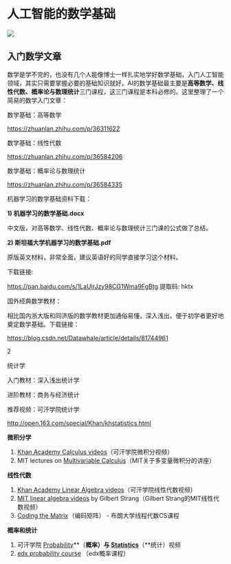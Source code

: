 # 人工智能的数学基础

![](http://static.chayuqing.com/078b78c5ecb2ce7de9eade827ede189d.png)



## 入门数学文章

数学是学不完的，也没有几个人能像博士一样扎实地学好数学基础，入门人工智能领域，其实只需要掌握必要的基础知识就好。AI的数学基础最主要是**高等数学、线性代数、概率论与数理统计**三门课程，这三门课程是本科必修的。这里整理了一个简易的数学入门文章：

数学基础：高等数学

https://zhuanlan.zhihu.com/p/36311622

数学基础：线性代数

https://zhuanlan.zhihu.com/p/36584206

数学基础：概率论与数理统计

https://zhuanlan.zhihu.com/p/36584335



机器学习的数学基础资料下载：

**1) 机器学习的数学基础.docx**

中文版，对高等数学、线性代数、概率论与数理统计三门课的公式做了总结。

**2) 斯坦福大学机器学习的数学基础.pdf**

原版英文材料，非常全面，建议英语好的同学直接学习这个材料。

下载链接: 

https://pan.baidu.com/s/1LaUlrJzy98CG1Wma9FgBtg 提取码: hktx

国外经典数学教材：

相比国内浙大版和同济版的数学教材更加通俗易懂，深入浅出，便于初学者更好地奠定数学基础。下载链接：

https://blog.csdn.net/Datawhale/article/details/81744961

2

统计学

入门教材：深入浅出统计学

进阶教材：商务与经济统计

推荐视频：可汗学院统计学

http://open.163.com/special/Khan/khstatistics.html



**微积分学**

1. [Khan Academy Calculus videos](https://link.zhihu.com/?target=http%3A//www.youtube.com/playlist%3Flist%3DPL19E79A0638C8D449)（可汗学院微积分视频）
2. MIT lectures on [Multivariable Calculus](https://link.zhihu.com/?target=http%3A//ocw.mit.edu/courses/mathematics/18-02sc-multivariable-calculus-fall-2010/index.htm)（MIT关于多变量微积分的讲座）

**线性代数**

1. [Khan Academy Linear Algebra videos](https://link.zhihu.com/?target=http%3A//www.youtube.com/playlist%3Flist%3DPLFD0EB975BA0CC1E0)（可汗学院线性代数视频）
2. [MIT linear algebra videos](https://link.zhihu.com/?target=http%3A//ocw.mit.edu/courses/mathematics/18-06-linear-algebra-spring-2010/video-lectures/) by Gilbert Strang（Gilbert Strang的MIT线性代数视频）
3. [Coding the Matrix](https://link.zhihu.com/?target=https%3A//cs.brown.edu/video/channels/coding-matrix-fall-2014/%3Fpage%3D2) （编码矩阵） - 布朗大学线程代数CS课程

**概率和统计**

1. 可汗学院 [Probability](https://link.zhihu.com/?target=http%3A//www.youtube.com/playlist%3Flist%3DPLC58778F28211FA19)**（**概率）与 [Statistics](https://link.zhihu.com/?target=http%3A//www.youtube.com/playlist%3Flist%3DPL1328115D3D8A2566)**（**统计）视频
2. [edx probability course](https://link.zhihu.com/?target=https%3A//www.edx.org/course/introduction-probability-science-mitx-6-041x%23.VJfS2LQAKc) （edx概率课程）



